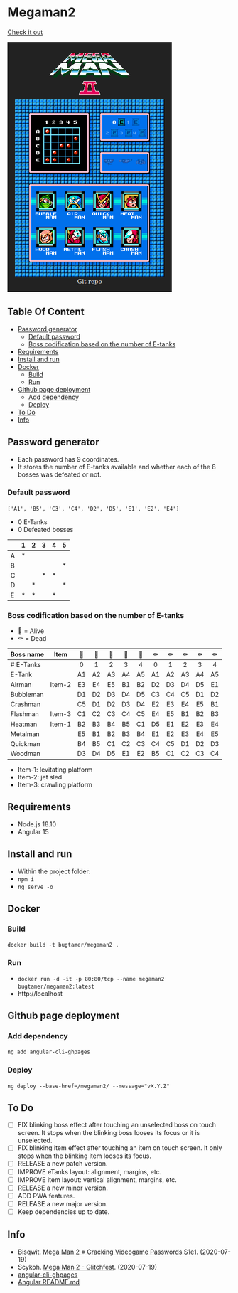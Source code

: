 # Megaman2

[Check it out](https://bugtamer.github.io/megaman2/)

![Megaman 2 snapshot](./src/assets/img/snapshots/v0.4.0.png)

## Table Of Content

- [Password generator](#password-generator)
  - [Default password](#default-password)
  - [Boss codification based on the number of E-tanks](#boss-codification-based-on-the-number-of-e-tanks)
- [Requirements](#requirements)
- [Install and run](#install-and-run)
- [Docker](#docker)
  - [Build](#build)
  - [Run](#run)
- [Github page deployment](#github-page-deployment)
  - [Add dependency](#add-dependency)
  - [Deploy](#deploy)
- [To Do](#to-do)
- [Info](#info)

## Password generator

- Each password has 9 coordinates.
- It stores the number of E-tanks available and whether each of the 8 bosses was defeated or not.

### Default password

`['A1', 'B5', 'C3', 'C4', 'D2', 'D5', 'E1', 'E2', 'E4']`

- 0 E-Tanks
- 0 Defeated bosses

|   | 1 | 2 | 3 | 4 | 5 |
| - | - | - | - | - | - |
| A | * |   |   |   |   |
| B |   |   |   |   | * |
| C |   |   | * | * |   |
| D |   | * |   |   | * |
| E | * | * |   | * |   |

### Boss codification based on the number of E-tanks

- :robot: = Alive
- :coffin: = Dead

| Boss name | Item   | :robot: | :robot: | :robot: | :robot: | :robot: | :coffin: | :coffin: | :coffin: | :coffin: | :coffin: |
| --------- | ------ |:-------:|:-------:|:-------:|:-------:|:-------:|:--------:|:--------:|:--------:|:--------:|:--------:|
| # E-Tanks |        |    0    |    1    |    2    |    3    |    4    |     0    |     1    |     2    |     3    |     4    |
| E-Tank    |        |   A1    |   A2    |   A3    |   A4    |   A5    |    A1    |    A2    |    A3    |    A4    |    A5    |
| Airman    | Item-2 |   E3    |   E4    |   E5    |   B1    |   B2    |    D2    |    D3    |    D4    |    D5    |    E1    |
| Bubbleman |        |   D1    |   D2    |   D3    |   D4    |   D5    |    C3    |    C4    |    C5    |    D1    |    D2    |
| Crashman  |        |   C5    |   D1    |   D2    |   D3    |   D4    |    E2    |    E3    |    E4    |    E5    |    B1    |
| Flashman  | Item-3 |   C1    |   C2    |   C3    |   C4    |   C5    |    E4    |    E5    |    B1    |    B2    |    B3    |
| Heatman   | Item-1 |   B2    |   B3    |   B4    |   B5    |   C1    |    D5    |    E1    |    E2    |    E3    |    E4    |
| Metalman  |        |   E5    |   B1    |   B2    |   B3    |   B4    |    E1    |    E2    |    E3    |    E4    |    E5    |
| Quickman  |        |   B4    |   B5    |   C1    |   C2    |   C3    |    C4    |    C5    |    D1    |    D2    |    D3    |
| Woodman   |        |   D3    |   D4    |   D5    |   E1    |   E2    |    B5    |    C1    |    C2    |    C3    |    C4    |

- Item-1: levitating platform
- Item-2: jet sled
- Item-3: crawling platform

## Requirements

- Node.js 18.10
- Angular 15

## Install and run

- Within the project folder:
- `npm i`
- `ng serve -o`

## Docker

### Build

`docker build -t bugtamer/megaman2 .`

### Run

- `docker run -d -it -p 80:80/tcp --name megaman2 bugtamer/megaman2:latest`
- http://localhost

## Github page deployment

### Add dependency

`ng add angular-cli-ghpages`

### Deploy

`ng deploy --base-href=/megaman2/ --message="vX.Y.Z"`

## To Do

- [ ] FIX blinking boss effect after touching an unselected boss on touch screen.
      It stops when the blinking boss looses its focus or it is unselected.
- [ ] FIX blinking item effect after touching an item on touch screen.
      It only stops when the blinking item looses its focus.
- [ ] RELEASE a new patch version.
- [ ] IMPROVE eTanks layout: alignment, margins, etc.
- [ ] IMPROVE item layout: vertical alignment, margins, etc.
- [ ] RELEASE a new minor version.
- [ ] ADD PWA features.
- [ ] RELEASE a new major version.
- [ ] Keep dependencies up to date.

## Info

- Bisqwit. [Mega Man 2 ※ Cracking Videogame Passwords S1e1](https://www.youtube.com/watch?v=0eQyYrSQPew). (2020-07-19)
- Scykoh. [Mega Man 2 - Glitchfest](https://www.youtube.com/watch?v=koTEUbNwv9w). (2020-07-19)
- [angular-cli-ghpages](https://github.com/angular-schule/angular-cli-ghpages)
- [Angular README.md](./angular.md)
